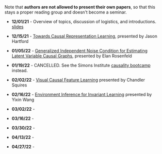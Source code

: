 Note that **authors are not allowed to present their own papers**, so that this stays a proper reading group and doesn't become a seminar.

* **12/01/21** - Overview of topics, discussion of logistics, and introductions. [slides](slides/causal-rep-learning-reading-group.pdf)

* **12/15/21** - [Towards Causal Representation Learning](https://arxiv.org/abs/2102.11107), presented by Jason Hartford

* **01/05/22** - [Generalized Independent Noise Condition for Estimating Latent Variable Causal Graphs](https://proceedings.neurips.cc/paper/2020/file/aa475604668730af60a0a87cc92604da-Paper.pdf), presented by Elan Rosenfeld

* **01/19/22** - CANCELLED. See the Simons Institute [causality bootcamp](https://simons.berkeley.edu/workshops/causality-2022-bc) instead.

* **02/02/22** - [Visual Causal Feature Learning]( https://arxiv.org/pdf/1412.2309.pdf) presented by Chandler Squires

* **02/16/22** - [Environment Inference for Invariant Learning](https://arxiv.org/abs/2010.07249) presented by Yixin Wang

* **03/02/22** - 

* **03/16/22** - 

* **03/30/22** - 

* **04/13/22** - 

* **04/27/22** -
